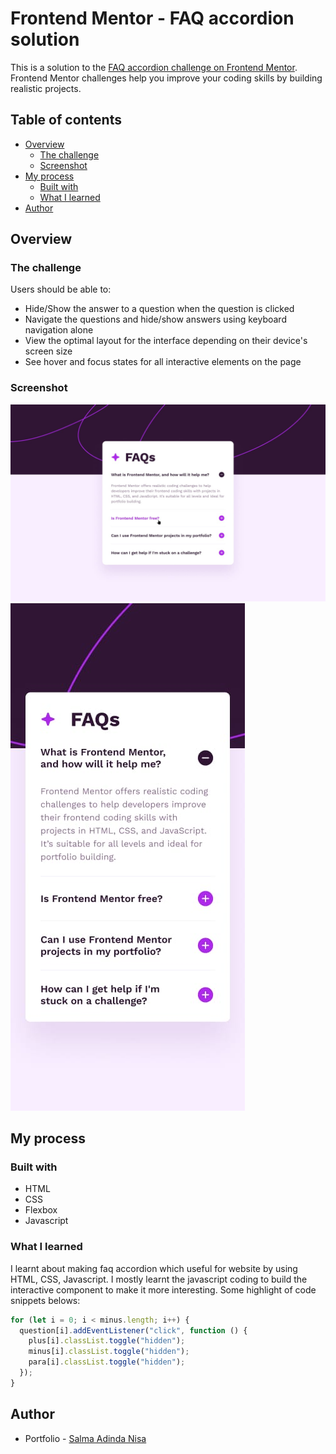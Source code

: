 # Frontend Mentor - FAQ accordion solution

This is a solution to the [FAQ accordion challenge on Frontend Mentor](https://www.frontendmentor.io/challenges/faq-accordion-wyfFdeBwBz). Frontend Mentor challenges help you improve your coding skills by building realistic projects.

## Table of contents

- [Overview](#overview)
  - [The challenge](#the-challenge)
  - [Screenshot](#screenshot)
- [My process](#my-process)
  - [Built with](#built-with)
  - [What I learned](#what-i-learned)
- [Author](#author)

## Overview

### The challenge

Users should be able to:

- Hide/Show the answer to a question when the question is clicked
- Navigate the questions and hide/show answers using keyboard navigation alone
- View the optimal layout for the interface depending on their device's screen size
- See hover and focus states for all interactive elements on the page

### Screenshot

![](./design/active-states.jpg)
![](./design/mobile-design.jpg)

## My process

### Built with

- HTML
- CSS
- Flexbox
- Javascript

### What I learned

I learnt about making faq accordion which useful for website by using HTML, CSS, Javascript. I mostly learnt the javascript coding to build the interactive component to make it more interesting. Some highlight of code snippets belows:

```js
for (let i = 0; i < minus.length; i++) {
  question[i].addEventListener("click", function () {
    plus[i].classList.toggle("hidden");
    minus[i].classList.toggle("hidden");
    para[i].classList.toggle("hidden");
  });
}
```

## Author

- Portfolio - [Salma Adinda Nisa](https://salma-adinda-nisa-portfolio.framer.website/)
